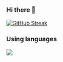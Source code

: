 ### Hi there 👋

<!--
**jvhrhsnv/jvhrhsnv** is a ✨ _special_ ✨ repository because its `README.md` (this file) appears on your GitHub profile.

Here are some ideas to get you started:

- 🔭 I’m currently working on ...
- 🌱 I’m currently learning ...
- 👯 I’m looking to collaborate on ...
- 🤔 I’m looking for help with ...
- 💬 Ask me about ...
- 📫 How to reach me: ...
- 😄 Pronouns: ...
- ⚡ Fun fact: ...
-->
[![GitHub Streak](https://github-readme-streak-stats.herokuapp.com?user=jvhrhsnv&theme=github-dark-blue&date_format=j%20M%5B%20Y%5D)](https://git.io/streak-stats)

### Using languages
![ ](https://github-readme-stats.vercel.app/api/top-langs/?username=jvhrhsnv&show_icons=true&theme=react)
